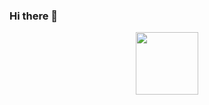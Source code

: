 ### Hi there 👋

<div id="header" align="center">
  <img src="https://tenor.com/bSa0F.gif" width="100"/>
</div>
